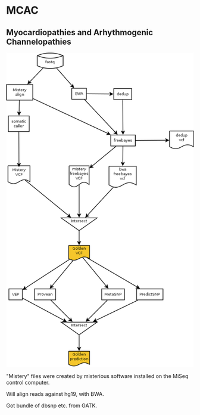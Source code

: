 # MCAC

## Myocardiopathies and Arhythmogenic Channelopathies

<img src="pipeline_trusty.png">

"Mistery" files were created by misterious software installed on the
MiSeq control computer.


Will align reads against hg19, with BWA.

Got bundle of dbsnp etc. from GATK.



